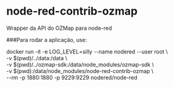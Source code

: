 # node-red-contrib-ozmap
Wrapper da API do OZMap para node-red

###Para rodar a aplicação, use:

docker run -it -e LOG_LEVEL=silly --name nodered --user root \ \
-v $(pwd)/../data:/data \ \
-v $(pwd)/../ozmap-sdk:/data/node_modules/ozmap-sdk \ \
-v $(pwd):/data/node_modules/node-red-contrib-ozmap \ \
--rm -p 1880:1880 -p 9229:9229 nodered/node-red
